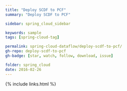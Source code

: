 ```yaml
---
title: "Deploy SCDF to PCF"
summary: "Deploy SCDF to PCF"

sidebar: spring_cloud_sidebar

keywords: sample
tags: [spring-cloud-tag]

permalink: spring-cloud-dataflow/deploy-scdf-to-pcf/
gh-repo: deploy-scdf-to-pcf
gh-badge: [star, watch, follow, download, issue]

folder: spring_cloud
date: 2016-02-26
---
```


{% include links.html %}
